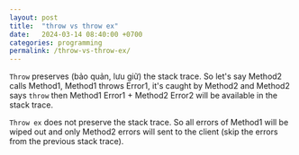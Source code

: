 ```yaml
---
layout: post
title:  "throw vs throw ex"
date:   2024-03-14 08:40:00 +0700
categories: programming
permalink: /throw-vs-throw-ex/
---
```

`Throw` preserves (bảo quản, lưu giữ) the stack trace. So let's say Method2 calls Method1, Method1 throws Error1, it's caught by Method2 and Method2 says `throw` then Method1 Error1 + Method2 Error2 will be available in the stack trace.

`Throw ex` does not preserve the stack trace. So all errors of Method1 will be wiped out and only Method2 errors will sent to the client (skip the errors from the previous stack trace).